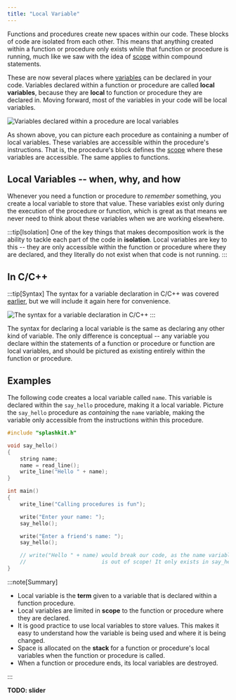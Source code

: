 ```yaml
---
title: "Local Variable"
---
```


Functions and procedures create new spaces within our code. These blocks of code are isolated from each other. This means that anything created within a function or procedure only exists while that function or procedure is running, much like we saw with the idea of [scope](/book/part-1-instructions/3-control-flow/1-concepts/02-1-scope) within compound statements.

These are now several places where [variables](/book/part-1-instructions/1-sequence-and-data/2-trailside/07-variable) can be declared in your code. Variables declared within a function or procedure are called **local variables**, because they are **local** to function or procedure they are declared in. Moving forward, most of the variables in your code will be local variables.

![Variables declared within a procedure are local variables](./images/local-var-concepts.png "Variables declared within a procedure are Local Variables")

As shown above, you can picture each procedure as containing a number of local variables. These variables are accessible within the procedure's instructions. That is, the procedure's block defines the [scope](/book/part-1-instructions/3-control-flow/1-concepts/02-1-scope) where these variables are accessible.
The same applies to functions.

## Local Variables -- when, why, and how

Whenever you need a function or procedure to *remember* something, you create a local variable to store that value. These variables exist only during the execution of the procedure or function, which is great as that means we never need to think about these variables when we are working elsewhere.

:::tip[Isolation]
One of the key things that makes decomposition work is the ability to tackle each part of the code in **isolation**. Local variables are key to this -- they are only accessible within the function or procedure where they are declared, and they literally do not exist when that code is not running.
:::

## In C/C++

:::tip[Syntax]
The syntax for a variable declaration in C/C++ was covered [earlier](/book/part-2-organised-code/1-starting-cpp/1-concepts/4-1-variable-constant), but we will include it again here for convenience.

![The syntax for a variable declaration in C/C++](./images/variable-decl.png)
:::

The syntax for declaring a local variable is the same as declaring any other kind of variable.
The only difference is conceptual -- any variable you declare within the statements of a function or procedure or function are local variables, and should be pictured as existing entirely within the function or procedure.

## Examples

The following code creates a local variable called `name`. This variable is declared within the `say_hello` procedure, making it a local variable. Picture the `say_hello` procedure as *containing* the `name` variable, making the variable only accessible from the instructions within this procedure.

```cpp
#include "splashkit.h"

void say_hello()
{
    string name;
    name = read_line();
    write_line("Hello " + name);
}

int main()
{
    write_line("Calling procedures is fun");

    write("Enter your name: ");
    say_hello();

    write("Enter a friend's name: ");
    say_hello();

    // write("Hello " + name) would break our code, as the name variable 
    //                        is out of scope! It only exists in say_hello.
}
```

:::note[Summary]

- Local variable is the **term** given to a variable that is declared within a function procedure.
- Local variables are limited in **scope** to the function or procedure where they are declared.
- It is good practice to use local variables to store values. This makes it easy to understand how the variable is being used and where it is being changed.
- Space is allocated on the **stack** for a function or procedure's local variables when the function or procedure is called.
- When a function or procedure ends, its local variables are destroyed.

:::

**TODO: slider**
